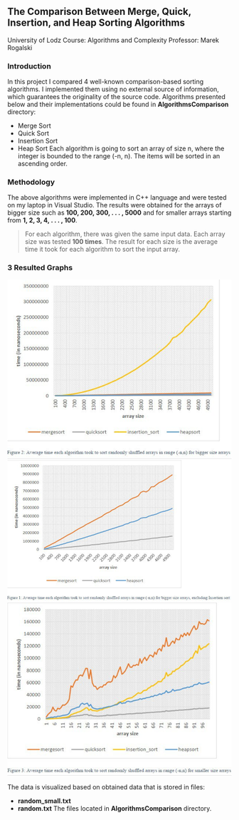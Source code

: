 ## The Comparison Between Merge, Quick, Insertion, and Heap Sorting Algorithms
University of Lodz
Course: Algorithms and Complexity
Professor: Marek Rogalski

### Introduction
In this project I compared 4 well-known comparison-based sorting algorithms. I implemented them using no external source of information, which guarantees the originality of the source code. Algorithms presented below and their implementations could be found in **AlgorithmsComparison** directory:
- Merge Sort 
- Quick Sort
- Insertion Sort
- Heap Sort
Each algorithm is going to sort an array of size n, where the integer is bounded to the range (-n, n). The items will be sorted in an ascending order.

### Methodology
The above algorithms were implemented in C++ language and were tested on my laptop in Visual Studio. The results were obtained for the arrays of bigger size such as **100, 200, 300, . . . , 5000** and for smaller arrays starting from **1, 2, 3, 4, . . . , 100**.
> For each algorithm, there was given the same input data. Each array size was tested **100 times**.
The result for each size is the average time it took for each algorithm to sort the input array. 

### 3 Resulted Graphs
![](/graphs_photos/big.jpg "")
![](/graphs_photos/bigWithoutInsertion.jpg "")
![](/graphs_photos/small.jpg "")

The data is visualized based on obtained data that is stored in files:
- **random_small.txt**
- **random.txt**
The files located in **AlgorithmsComparison** directory.

